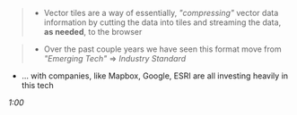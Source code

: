 > * Vector tiles are a way of essentially, _"compressing"_ vector data information by cutting the data into tiles and streaming the data, **as needed**, to the browser

> * Over the past couple years we have seen this format move from _"Emerging Tech"_ => _Industry Standard_
  -  ... with companies, like Mapbox, Google, ESRI are all investing heavily in this tech

_1:00_
